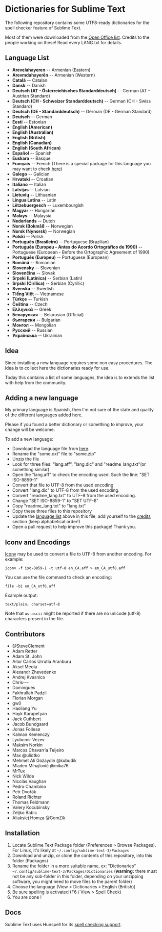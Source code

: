 # Dictionaries for Sublime Text

The following repository contains some UTF8-ready dictionaries for the spell checker feature of Sublime Text.

Most of them were downloaded from the [Open Office list](http://extensions.services.openoffice.org/en/dictionaries). Credits to the people working on these! Read every LANG.txt for details.

## Language List

 * **Arevelahayeren** -- Armenian (Eastern) 
 * **Arevmdahayerên** -- Armenian (Western)
 * **Català** -- Catalan
 * **Dansk** -- Danish
 * **Deutsch (AT - Österreichisches Standarddeutsch)** -- German (AT - Austrian Standard)
 * **Deutsch (CH - Schweizer Standarddeutsch)** -- German (CH - Swiss Standard)
 * **Deutsch (DE - Standarddeutsch)** -- German (DE - German Standard)
 * **Deutsch** -- German
 * **Eesti** -- Estonian
 * **English (American)**
 * **English (Australian)**
 * **English (British)**
 * **English (Canadian)**
 * **English (South African)**
 * **Español** -- Spanish
 * **Euskara** -- Basque
 * **Français** -- French (There is a special package for this language you may want to check [here](https://github.com/superbob/SublimeTextLanguageFrench))
 * **Galego** -- Galician
 * **Hrvatski** -- Croatian
 * **Italiano** -- Italian
 * **Latvijas** -- Latvian
 * **Lietuvių** -- Lithuanian
 * **Lingua Latīna** -- Latin
 * **Lëtzebuergesch** -- Luxembourgish
 * **Magyar** -- Hungarian
 * **Malays** -- Malaysia
 * **Nederlands** -- Dutch
 * **Norsk (Bokmål)** -- Norwegian
 * **Norsk (Nynorsk)** -- Norwegian
 * **Polski** -- Polish
 * **Português (Brasileiro)** -- Portuguese (Brazilian)
 * **Português (Europeu - Antes do Acordo Ortográfico de 1990)** -- Portuguese (European - Before the Ortographic Agreement of 1990)
 * **Português (Europeu)** -- Portuguese (European)
 * **Română** -- Romanian
 * **Slovensky** -- Slovenian
 * **Slovenčina** -- Slovak
 * **Srpski (Latinica)** -- Serbian (Latin)
 * **Srpski (Ćirilica)** -- Serbian (Cyrillic)
 * **Svenska** -- Swedish
 * **Tiếng Việt** -- Vietnamese
 * **Türkçe** -- Turkish
 * **Čeština** -- Czech
 * **Ελληνικά** -- Greek
 * **Беларуская** -- Belarusian (Official)
 * **български** -- Bulgarian
 * **Монгол** -- Mongolian
 * **Русский** -- Russian
 * **Українська** -- Ukrainian

## Idea

Since installing a new language requires some non easy procedures. The idea is to collect here the dictionaries ready for use.

Today this contains a list of some languages, the idea is to extends the list with help from the community.

## Adding a new language

My primary language is Spanish, then I'm not sure of the state and quality of the different languages added here.

Please if you found a better dictionary or something to improve, your change will be welcome.

To add a new language:

 * Download the language file from [here](http://extensions.services.openoffice.org/en/dictionaries).
 * Rename the "some.oxt" file to "some.zip"
 * Unzip the file
 * Look for three files: "lang.aff", "lang.dic" and "readme_lang.txt"(or something similar)
 * Open the "lang.aff" to check the encoding used. Such the line: "SET ISO-8859-1"
 * Convert that file to UTF-8 from the used encoding
 * Convert "lang.dic" to UTF-8 from the used encoding.
 * Convert "readme_lang.txt" to UTF-8 from the used encoding.
 * Change "SET ISO-8859-1" to "SET UTF-8"
 * Copy "readme_lang.txt" to "lang.txt"
 * Copy these three files to this repository
 * Update the [language list](#language-list) above in this file,
   add yourself to the [credits](#contributors) section (keep alphabetical
   order!)
 * Open a pull request to help improve this package! Thank you.

## Iconv and Encodings

[Iconv](http://en.wikipedia.org/wiki/Iconv) may be used to convert a file to UTF-8 from another encoding. For example:

	iconv -f iso-8859-1 -t utf-8 en_CA.aff > en_CA_utf8.aff

You can use the file command to check an encoding:

	file -bi en_CA_utf8.aff

Example output:

	text/plain; charset=utf-8

Note that `us-ascii` might be reported if there are no unicode (utf-8) characters present in the file.


## Contributors

 * @SteveClement
 * Adam Retter
 * Adam St. John
 * Aitor Carlos Urrutia Aranburu
 * Aksel Meola
 * Alexandr Zhevedenko
 * Andrej Kvasnica
 * Chris---
 * Domingues
 * Fakhrullah Padzil
 * Florian Morgan
 * gw0
 * Haoliang Yu
 * Hayk Karapetyan
 * Jack Cuthbert
 * Jacob Bundgaard
 * Jonas Follesø
 * Kalman Kemenczy
 * Lyubomir Vezev
 * Maksim Norkin
 * Marcos Chavarría Teijeiro
 * Max @ulidtko
 * Mehmet Ali Gozaydin @kubudik
 * Mladen Mihajlović @mika76
 * MrTux
 * Nick Wilde
 * Nicolás Vaughan
 * Pedro Chambino
 * Petr Dvořák
 * Roland Richter
 * Thomas Feldmann
 * Valery Kocubinsky
 * Zeljko Babic
 * Aliaksiej Homza @GomZik


## Installation

  1. Locate Sublime Text Package folder (Preferences > Browse Packages).
     For Linux, it's likely at `~/.config/sublime-text-3/Packages`
  2. Download and unzip, or clone the contents of this repository, into this folder (Packages)
  3. Rename the folder in a more suitable name, ex: "Dictionaries" `~/.config/sublime-text-3/Packages/Dictionaries` (**warning:** there must not be any sub-folder in this folder, depending on your unzipping software, you might need to move files to the parent folder)
  4. Choose the language (View > Dictionaries > English (British))
  5. Be sure spelling is activated (F6 / View > Spell Check)
  6. You are done !

## Docs

Sublime Text uses Hunspell for its [spell checking support](http://www.sublimetext.com/docs/3/spell_checking.html).
